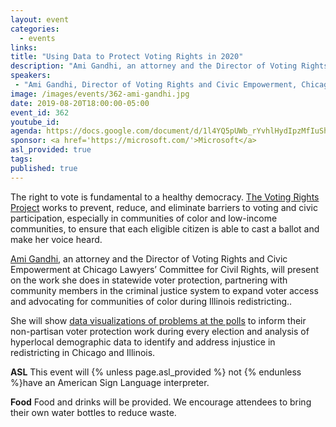 ```yaml
---
layout: event
categories:
  - events
links:
title: "Using Data to Protect Voting Rights in 2020"
description: "Ami Gandhi, an attorney and the Director of Voting Rights and Civic Empowerment at Chicago Lawyers’ Committee for Civil Rights, will present on the work she does in statewide voter protection, partnering with community members in the criminal justice system to expand voter access and advocating for communities of color during Illinois redistricting."
speakers:
 - "Ami Gandhi, Director of Voting Rights and Civic Empowerment, Chicago Lawyers’ Committee for Civil Rights"
image: /images/events/362-ami-gandhi.jpg
date: 2019-08-20T18:00:00-05:00
event_id: 362
youtube_id: 
agenda: https://docs.google.com/document/d/1l4YQ5pUWb_rYvhlHydIpzMfIuSh21pdaw5lAyayqSAo/edit#
sponsor: <a href='https://microsoft.com/'>Microsoft</a>
asl_provided: true
tags:
published: true
---
```


The right to vote is fundamental to a healthy democracy. [The Voting Rights Project](https://www.clccrul.org/voting-rights-project) works to prevent, reduce, and eliminate barriers to voting and civic participation, especially in communities of color and low-income communities, to ensure that each eligible citizen is able to cast a ballot and make her voice heard.

[Ami Gandhi](https://www.linkedin.com/in/ami-gandhi-292a99b), an attorney and the Director of Voting Rights and Civic Empowerment at Chicago Lawyers’ Committee for Civil Rights, will present on the work she does in statewide voter protection, partnering with community members in the criminal justice system to expand voter access and advocating for communities of color during Illinois redistricting..

She will show [data visualizations of problems at the polls](http://electionprotectionillinois.org/) to inform their non-partisan voter protection work during every election and analysis of hyperlocal demographic data to identify and address injustice in redistricting in Chicago and Illinois.


**ASL** This event will {% unless page.asl_provided %} not {% endunless %}have an American Sign Language interpreter.

**Food** Food and drinks will be provided. We encourage attendees to bring their own water bottles to reduce waste.
